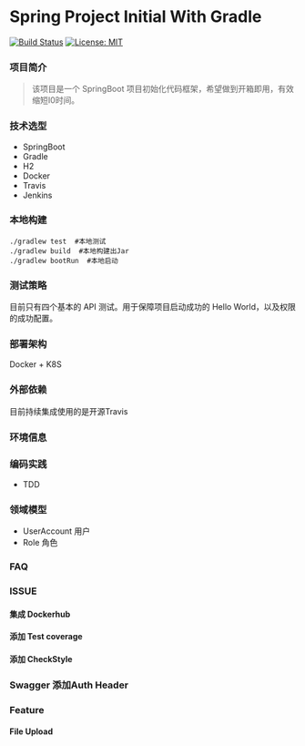 # Spring Project Initial With Gradle
[![Build Status](https://travis-ci.com/Poseiden/spring_project_initial_with_gradle.svg?branch=master)](https://travis-ci.com/Poseiden/spring_project_initial_with_gradle)
[![License: MIT](https://img.shields.io/badge/License-MIT-yellow.svg)](https://opensource.org/licenses/MIT)
### 项目简介
> 该项目是一个 SpringBoot 项目初始化代码框架，希望做到开箱即用，有效缩短I0时间。
### 技术选型
- SpringBoot 
- Gradle
- H2
- Docker 
- Travis 
- Jenkins
### 本地构建
```
./gradlew test  #本地测试
./gradlew build  #本地构建出Jar
./gradlew bootRun  #本地启动
```
### 测试策略
目前只有四个基本的 API 测试。用于保障项目启动成功的 Hello World，以及权限的成功配置。
### 部署架构
Docker + K8S
### 外部依赖
目前持续集成使用的是开源Travis
### 环境信息
### 编码实践
- TDD
### 领域模型
- UserAccount 用户
- Role 角色
### FAQ

### ISSUE
#### 集成 Dockerhub
#### 添加 Test coverage
#### 添加 CheckStyle
### Swagger 添加Auth Header

### Feature
#### File Upload
